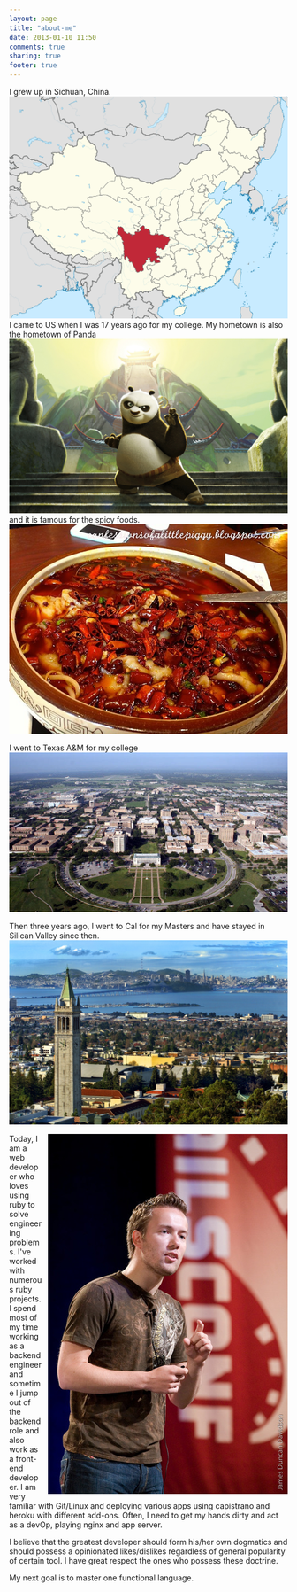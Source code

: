 ```yaml
---
layout: page
title: "about-me"
date: 2013-01-10 11:50
comments: true
sharing: true
footer: true
---
```

<link rel="stylesheet" href="../about-me/am.css">

<p> I grew up in Sichuan, China. <img src = "../images/sichuan.png"> I came to US when I was 17 years ago for my college. My hometown is also the hometown of Panda <img src="../images/panda_2.jpg"> and it is famous for the spicy foods. <img src="../images/spicy_food.jpg" width='789'> </p>

<p> I went to Texas A&M for my college <img src='../images/a_m.jpeg' width='789'></p>
<p> Then three years ago, I went to Cal for my Masters and have stayed in Silican Valley since then. <img src='../images/uc_b.jpg'></p>

<div>
  <p> <img src="../images/dhh.jpg" style="float:right;margin-left:10px"> Today, I am a web developer who loves using ruby to solve engineering problems. I've worked with numerous ruby projects. I spend most of my time working as a backend engineer and sometime I jump out of the backend role and also work as a front-end developer. I am very familiar with Git/Linux and deploying various apps using capistrano and heroku with different add-ons. Often, I need to get my hands dirty and act as a devOp, playing nginx and app server. </p>
  <p> I believe that the greatest developer should form his/her own dogmatics and should possess a opinionated likes/dislikes regardless of general popularity of certain tool. I have great respect the ones who possess these doctrine. </p>
  <p> My next goal is to master one functional language. </p>
</div>
